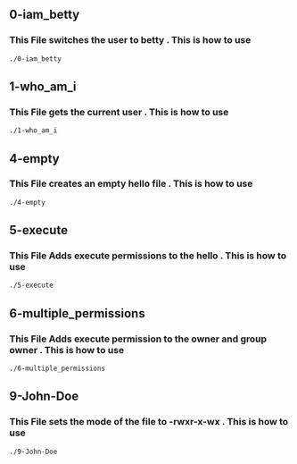 ## 0-iam_betty 
### This File switches the user to betty . This is how to use

```bash
./0-iam_betty
```

## 1-who_am_i
### This File gets the current user . This is how to use

```bash
./1-who_am_i
```

## 4-empty
### This File creates an empty hello file . This is how to use
```bash
./4-empty
```

## 5-execute
### This File Adds execute permissions to the hello . This is how to use
```bash
./5-execute
```

## 6-multiple_permissions
### This File Adds execute permission to the owner and group owner . This is how to use

```bash
./6-multiple_permissions
```

## 9-John-Doe
### This File sets the mode of the file to -rwxr-x-wx . This is how to use
```bash
./9-John-Doe
```




